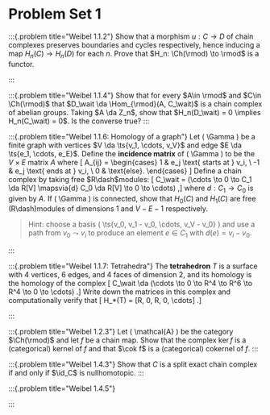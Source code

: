 # Problem Set 1


:::{.problem title="Weibel 1.1.2"}
Show that a morphism $u: C\to D$ of chain complexes preserves boundaries and cycles respectively, hence inducing a map $H_n(C) \to H_n(D)$ for each $n$.
Prove that $H_n: \Ch(\rmod) \to \rmod$ is a functor.

:::

:::{.problem title="Weibel 1.1.4"}
Show that for every $A\in \rmod$ and $C\in \Ch(\rmod)$ that $D_\wait \da \Hom_{\rmod}(A, C_\wait)$ is a chain complex of abelian groups.
Taking $A \da Z_n$, show that $H_n(D_\wait) = 0 \implies H_n(C_\wait) = 0$.
Is the converse true?
:::

:::{.problem title="Weibel 1.1.6: Homology of a graph"}
Let \( \Gamma \) be a finite graph with vertices $V \da \ts{v_1, \cdots, v_V}$ and edge $E \da \ts{e_1, \cdots, e_E}$.
Define the **incidence matrix** of \( \Gamma \) to be the $V\times E$ matrix $A$ where 
\[
A_{ij} = 
\begin{cases}
1 & e_j \text{ starts at } v_i, 
\\
-1 & e_j \text{ ends at } v_i,
\\
0 & \text{else}.
\end{cases}
\]
Define a chain complex by taking free $R\dash$modules:
\[
C_\wait = (\cdots \to 0 \to C_1 \da R[V] \mapsvia{d}  C_0 \da R[V] \to 0 \to \cdots)
,\]
where $d: C_1\to C_0$ is given by $A$.
If \( \Gamma \) is connected, show that $H_0(C)$ and $H_1(C)$ are free \(R\dash\)modules of dimensions 1 and $V-E-1$ respectively.

> Hint: choose a basis \( \ts{v_0, v_1 - v_0, \cdots, v_V - v_0} \) and use a path from $v_0 \leadsto v_i$ to produce an element $e\in C_1$ with $d(e) = v_i - v_0$.


:::


:::{.problem title="Weibel 1.1.7: Tetrahedra"}
The **tetrahedron** $T$ is a surface with 4 vertices, 6 edges, and 4 faces of dimension 2, and its homology is the homology of the complex
\[
C_\wait \da (\cdots \to 0 \to R^4 \to R^6 \to R^4 \to 0 \to \cdots)
.\]
Write down the matrices in this complex and computationally verify that 
\[
H_*(T) = [R, 0, R, 0, \cdots]
.\]

:::


:::{.problem title="Weibel 1.2.3"}
Let \( \mathcal{A}  \) be the category $\Ch(\rmod)$ and let $f$ be a chain map.
Show that the complex $\ker f$ is a (categorical) kernel of $f$ and that $\cok f$ is a (categorical) cokernel of $f$.
:::



:::{.problem title="Weibel 1.4.3"}
Show that $C$ is a split exact chain complex if and only if $\id_C$ is nullhomotopic.
:::



:::{.problem title="Weibel 1.4.5"}

:::

